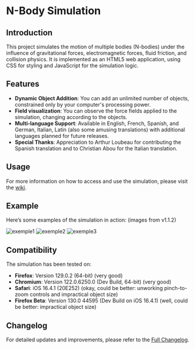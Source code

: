 # N-Body Simulation

## Introduction

This project simulates the motion of multiple bodies (N-bodies) under the influence of gravitational forces, electromagnetic forces, fluid friction, and collision physics. It is implemented as an HTML5 web application, using CSS for styling and JavaScript for the simulation logic.

## Features

- **Dynamic Object Addition**: You can add an unlimited number of objects, constrained only by your computer's processing power.
- **Field visualization**: You can observe the force fields applied to the simulation, changing according to the objects.
- **Multi-language Support**: Available in English, French, Spanish, and German, Italian, Latin (also some amusing translations) with additional languages planned for future releases.
- **Special Thanks**: Appreciation to Arthur Loubeau for contributing the Spanish translation and to Christian Abou for the Italian translation.

## Usage

For more information on how to access and use the simulation, please visit the [wiki](https://github.com/Wartets/N-Body-Problem/wiki#n-body-simulation-wiki "Wiki").

## Example

Here’s some examples of the simulation in action: (images from v1.1.2)

![exemple1](https://github.com/user-attachments/assets/38d73689-0c6e-4a35-b179-b8fc7167450f "Random preset")
![exemple2](https://github.com/user-attachments/assets/38148f72-d339-4707-8f96-4de98b7edf0d "Body line with electomagnetic field")
![exemple3](https://github.com/user-attachments/assets/27f9cce2-276e-43c7-ad93-7df6f2709d25 "Rosace with analysis interface")

## Compatibility

The simulation has been tested on:
- **Firefox**: Version 129.0.2 (64-bit) (very good)
- **Chromium**: Version 122.0.6250.0 (Dev Build, 64-bit) (very good)
- **Safari**: iOS 16.4.1 (20E252) (okay, could be better: unworking pinch-to-zoom controls and impractical object size)
- **Firefox Beta**: Version 130.0 44595 (Dev Build on iOS 16.4.1) (well, could be better: impractical object size)

## Changelog

For detailed updates and improvements, please refer to the [Full Changelog](https://github.com/Wartets/N-Body-Problem/blob/main/Changelog.md "Full Changelog").
